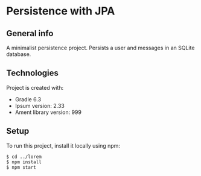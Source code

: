 # Persistence with JPA

## General info
A minimalist persistence project. Persists a user and messages in an SQLite database.
	
## Technologies
Project is created with:
* Gradle 6.3
* Ipsum version: 2.33
* Ament library version: 999
	
## Setup
To run this project, install it locally using npm:

```
$ cd ../lorem
$ npm install
$ npm start
```
